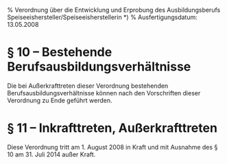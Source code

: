 % Verordnung über die Entwicklung und Erprobung des Ausbildungsberufs Speiseeishersteller/Speiseeisherstellerin *)
% Ausfertigungsdatum: 13.05.2008
 
# § 10 – Bestehende Berufsausbildungsverhältnisse

Die bei Außerkrafttreten dieser Verordnung bestehenden Berufsausbildungsverhältnisse können nach den Vorschriften dieser Verordnung zu Ende geführt werden.

# § 11 – Inkrafttreten, Außerkrafttreten

Diese Verordnung tritt am 1. August 2008 in Kraft und mit Ausnahme des § 10 am 31. Juli 2014 außer Kraft.
